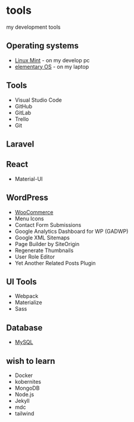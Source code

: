 # tools
my development tools

## Operating systems

* [Linux Mint](https://www.linuxmint.com/) - on my develop pc
* [elementary OS](https://elementary.io/) - on my laptop

## Tools

* Visual Studio Code
* GitHub
* GitLab
* Trello
* Git

## Laravel

## React

* Material-UI

## WordPress

* [WooCommerce](https://woocommerce.com/)
* Menu Icons
* Contact Form Submissions
* Google Analytics Dashboard for WP (GADWP)
* Google XML Sitemaps
* Page Builder by SiteOrigin
* Regenerate Thumbnails
* User Role Editor
* Yet Another Related Posts Plugin

## UI Tools

* Webpack
* Materialize
* Sass

## Database

* [MySQL](https://www.mysql.com/)


## wish to learn
* Docker
* kobernites
* MongoDB
* Node.js
* Jekyll
* mdc
* tailwind
